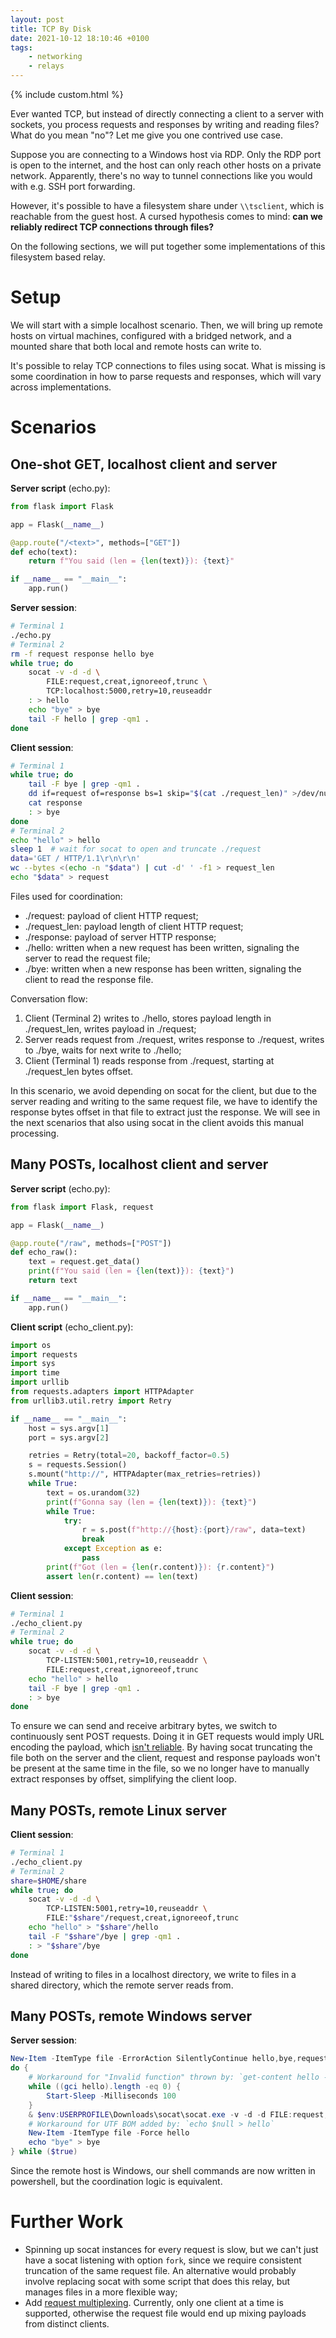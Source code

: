```yaml
---
layout: post
title: TCP By Disk
date: 2021-10-12 18:10:46 +0100
tags: 
    - networking
    - relays
---
```


{% include custom.html %}

Ever wanted TCP, but instead of directly connecting a client to a server with sockets, you process requests and responses by writing and reading files? What do you mean "no"? Let me give you one contrived use case.

Suppose you are connecting to a Windows host via RDP. Only the RDP port is open to the internet, and the host can only reach other hosts on a private network. Apparently, there's no way to tunnel connections like you would with e.g. SSH port forwarding.

However, it's possible to have a filesystem share under `\\tsclient`, which is reachable from the guest host. A cursed hypothesis comes to mind: **can we reliably redirect TCP connections through files?**

On the following sections, we will put together some implementations of this filesystem based relay.

# Setup

We will start with a simple localhost scenario. Then, we will bring up remote hosts on virtual machines, configured with a bridged network, and a mounted share that both local and remote hosts can write to.

It's possible to relay TCP connections to files using socat. What is missing is some coordination in how to parse requests and responses, which will vary across implementations.

# Scenarios

## One-shot GET, localhost client and server

**Server script** (echo.py):

```python
from flask import Flask

app = Flask(__name__)

@app.route("/<text>", methods=["GET"])
def echo(text):
    return f"You said (len = {len(text)}): {text}"

if __name__ == "__main__":
    app.run()
```

**Server session**:

```bash
# Terminal 1
./echo.py
# Terminal 2
rm -f request response hello bye
while true; do
    socat -v -d -d \
        FILE:request,creat,ignoreeof,trunc \
        TCP:localhost:5000,retry=10,reuseaddr
    : > hello
    echo "bye" > bye
    tail -F hello | grep -qm1 .
done
```

**Client session**:

```bash
# Terminal 1
while true; do 
    tail -F bye | grep -qm1 .
    dd if=request of=response bs=1 skip="$(cat ./request_len)" >/dev/null 2>&1
    cat response
    : > bye
done
# Terminal 2
echo "hello" > hello
sleep 1  # wait for socat to open and truncate ./request
data='GET / HTTP/1.1\r\n\r\n'
wc --bytes <(echo -n "$data") | cut -d' ' -f1 > request_len
echo "$data" > request
```

Files used for coordination:

- ./request: payload of client HTTP request;
- ./request_len: payload length of client HTTP request;
- ./response: payload of server HTTP response;
- ./hello: written when a new request has been written, signaling the server to read the request file;
- ./bye: written when a new response has been written, signaling the client to read the response file.

Conversation flow:

1. Client (Terminal 2) writes to ./hello, stores payload length in ./request_len, writes payload in ./request;
2. Server reads request from ./request, writes response to ./request, writes to ./bye, waits for next write to ./hello;
3. Client (Terminal 1) reads response from ./request, starting at ./request_len bytes offset.

In this scenario, we avoid depending on socat for the client, but due to the server reading and writing to the same request file, we have to identify the response bytes offset in that file to extract just the response. We will see in the next scenarios that also using socat in the client avoids this manual processing.

## Many POSTs, localhost client and server

**Server script** (echo.py):

```python
from flask import Flask, request

app = Flask(__name__)

@app.route("/raw", methods=["POST"])
def echo_raw():
    text = request.get_data()
    print(f"You said (len = {len(text)}): {text}")
    return text

if __name__ == "__main__":
    app.run()
```

**Client script** (echo_client.py):

```python
import os
import requests
import sys
import time
import urllib
from requests.adapters import HTTPAdapter
from urllib3.util.retry import Retry

if __name__ == "__main__":
    host = sys.argv[1]
    port = sys.argv[2]

    retries = Retry(total=20, backoff_factor=0.5)
    s = requests.Session()
    s.mount("http://", HTTPAdapter(max_retries=retries))
    while True:
        text = os.urandom(32)
        print(f"Gonna say (len = {len(text)}): {text}")
        while True:
            try:
                r = s.post(f"http://{host}:{port}/raw", data=text)
                break
            except Exception as e:
                pass
        print(f"Got (len = {len(r.content)}): {r.content}")
        assert len(r.content) == len(text)
```

**Client session**:

```bash
# Terminal 1
./echo_client.py
# Terminal 2
while true; do
    socat -v -d -d \
        TCP-LISTEN:5001,retry=10,reuseaddr \
        FILE:request,creat,ignoreeof,trunc
    echo "hello" > hello
    tail -F bye | grep -qm1 .
    : > bye
done
```

To ensure we can send and receive arbitrary bytes, we switch to continuously sent POST requests. Doing it in GET requests would imply URL encoding the payload, which [isn't reliable](https://stackoverflow.com/questions/417142/what-is-the-maximum-length-of-a-url-in-different-browsers). By having socat truncating the file both on the server and the client, request and response payloads won't be present at the same time in the file, so we no longer have to manually extract responses by offset, simplifying the client loop.

## Many POSTs, remote Linux server

**Client session**:

```bash
# Terminal 1
./echo_client.py
# Terminal 2
share=$HOME/share
while true; do
    socat -v -d -d \
        TCP-LISTEN:5001,retry=10,reuseaddr \
        FILE:"$share"/request,creat,ignoreeof,trunc
    echo "hello" > "$share"/hello
    tail -F "$share"/bye | grep -qm1 .
    : > "$share"/bye
done
```

Instead of writing to files in a localhost directory, we write to files in a shared directory, which the remote server reads from.

## Many POSTs, remote Windows server

**Server session**:

```powershell
New-Item -ItemType file -ErrorAction SilentlyContinue hello,bye,request,response
do {
    # Workaround for "Invalid function" thrown by: `get-content hello -totalcount 1 -wait`
    while ((gci hello).length -eq 0) {
        Start-Sleep -Milliseconds 100
    }
    & $env:USERPROFILE\Downloads\socat\socat.exe -v -d -d FILE:request,creat,ignoreeof,trunc TCP:localhost:5000,retry=10
    # Workaround for UTF BOM added by: `echo $null > hello`
    New-Item -ItemType file -Force hello
    echo "bye" > bye
} while ($true)
```

Since the remote host is Windows, our shell commands are now written in powershell, but the coordination logic is equivalent.

# Further Work

- Spinning up socat instances for every request is slow, but we can't just have a socat listening with option `fork`, since we require consistent truncation of the same request file. An alternative would probably involve replacing socat with some script that does this relay, but manages files in a more flexible way;
- Add [request multiplexing](https://stackoverflow.com/questions/17480967/using-socat-to-multiplex-incoming-tcp-connection). Currently, only one client at a time is supported, otherwise the request file would end up mixing payloads from distinct clients.

